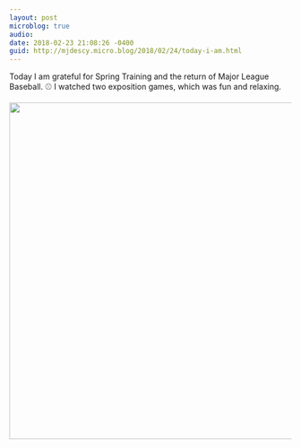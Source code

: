 ```yaml
---
layout: post
microblog: true
audio: 
date: 2018-02-23 21:08:26 -0400
guid: http://mjdescy.micro.blog/2018/02/24/today-i-am.html
---
```

Today I am grateful for Spring Training and the return of Major League Baseball. ⚾️ I watched two exposition games, which was fun and relaxing.

<img src="http://mjdescy.micro.blog/uploads/2018/da896dc443.jpg" width="599" height="600" />
